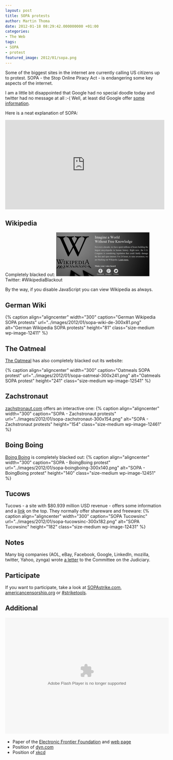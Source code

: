 ```yaml
---
layout: post
title: SOPA protests
author: Martin Thoma
date: 2012-01-18 08:29:42.000000000 +01:00
categories:
- The Web
tags:
- SOPA
- protest
featured_image: 2012/01/sopa.png
---
```

Some of the biggest sites in the internet are currently calling US citizens up to protest. SOPA - the Stop Online Piracy Act - is endangering some key aspects of the internet.

I am a little bit disappointed that Google had no special doodle today and twitter had no message at all :-( Well, at least did Google offer <a href="https://www.google.com/landing/takeaction/">some information</a>.

Here is a neat explanation of SOPA:
<iframe src="http://player.vimeo.com/video/31100268?byline=0&amp;portrait=0" width="512" height="288" frameborder="0" webkitAllowFullScreen mozallowfullscreen allowFullScreen></iframe>

<h2>Wikipedia</h2>
Completely blacked out:
<a href="../images/2012/01/sopa-wikipedia.png"><img src="../images/2012/01/sopa-wikipedia-300x141.png" alt="" title="Wikipedia SOPA protests" width="300" height="141" class="aligncenter size-medium wp-image-12401" /></a>
Twitter: #WikipediaBlackout

By the way, if you disable JavaScript you can view Wikipedia as always.

<h2>German Wiki</h2>
{% caption align="aligncenter" width="300" caption="German Wikipedia SOPA protests" url="../images/2012/01/sopa-wiki-de-300x81.png" alt="German Wikipedia SOPA protests"  height="81" class="size-medium wp-image-12411" %}

<h2>The Oatmeal</h2>
<a href="http://theoatmeal.com/sopa">The Oatmeal</a> has also completely blacked out its website:

{% caption align="aligncenter" width="300" caption="Oatmeals SOPA protest" url="../images/2012/01/sopa-oatmeal-300x241.png" alt="Oatmeals SOPA protest"  height="241" class="size-medium wp-image-12541" %}

<h2>Zachstronaut</h2>
<a href="http://www.zachstronaut.com/lab/text-shadow-box/stop-sopa.html">zachstronaut.com</a> offers an interactive one:
{% caption align="aligncenter" width="300" caption="SOPA - Zachstronaut protests" url="../images/2012/01/sopa-zachstronaut-300x154.png" alt="SOPA - Zachstronaut protests"  height="154" class="size-medium wp-image-12461" %}

<h2>Boing Boing</h2>
<a href="http://boingboing.net/2012/01/14/boing-boing-will-go-dark-on-ja.html">Boing Boing</a> is completely blacked out:
{% caption align="aligncenter" width="300" caption="SOPA - BoingBoing protest" url="../images/2012/01/sopa-boingboing-300x140.png" alt="SOPA - BoingBoing protest"  height="140" class="size-medium wp-image-12451" %}

<h2>Tucows</h2>
Tucows - a site with $80.939 million USD revenue - offers some information and a <a href="http://tucowsinc.com/news/2012/01/why-we-dont-like-sopa/">link</a> on the top. They normally offer shareware and freeware:
{% caption align="aligncenter" width="300" caption="SOPA Tucowsinc" url="../images/2012/01/sopa-tucowsinc-300x182.png" alt="SOPA Tucowsinc"  height="182" class="size-medium wp-image-12431" %}

<h2>Notes</h2>
Many big companies (AOL, eBay, Facebook, Google, LinkedIn, mozilla, twitter, Yahoo, zynga) wrote <a href="http://www.protectinnovation.com/downloads/letter.pdf">a letter</a> to the Committee on the Judiciary.

<h2>Participate</h2>
If you want to participate, take a look at <a href="http://sopastrike.com/">SOPAstrike.com</a>, <a href="http://AmericanCensorship.org/">americancensorship.org</a> or <a href="https://twitter.com/#!/search/realtime/%23StrikeTools">#striketools</a>.


<h2>Additional</h2>

<object width="526" height="374">
<param name="movie" value="http://video.ted.com/assets/player/swf/EmbedPlayer.swf"></param>
<param name="allowFullScreen" value="true" />
<param name="allowScriptAccess" value="always"/>
<param name="wmode" value="transparent"></param>
<param name="bgColor" value="#ffffff"></param>
<param name="flashvars" value="vu=http://video.ted.com/talk/stream/2012S/Blank/ClayShirky_2012S-320k.mp4&su=http://images.ted.com/images/ted/tedindex/embed-posters/ClayShirky_2012S-embed.jpg&vw=512&vh=288&ap=0&ti=1329&lang=en&introDuration=15330&adDuration=4000&postAdDuration=830&adKeys=talk=defend_our_freedom_to_share_or_why_sopa_is_a_bad_idea;year=2012;theme=media_that_matters;theme=master_storytellers;event=TEDSalon+NY2012;tag=Business;tag=Technology;tag=creativity;tag=media;tag=politics;&preAdTag=tconf.ted/embed;tile=1;sz=512x288;" />
<embed src="http://video.ted.com/assets/player/swf/EmbedPlayer.swf" pluginspace="http://www.macromedia.com/go/getflashplayer" type="application/x-shockwave-flash" wmode="transparent" bgColor="#ffffff" width="526" height="374" allowFullScreen="true" allowScriptAccess="always" flashvars="vu=http://video.ted.com/talk/stream/2012S/Blank/ClayShirky_2012S-320k.mp4&su=http://images.ted.com/images/ted/tedindex/embed-posters/ClayShirky_2012S-embed.jpg&vw=512&vh=288&ap=0&ti=1329&lang=en&introDuration=15330&adDuration=4000&postAdDuration=830&adKeys=talk=defend_our_freedom_to_share_or_why_sopa_is_a_bad_idea;year=2012;theme=media_that_matters;theme=master_storytellers;event=TEDSalon+NY2012;tag=Business;tag=Technology;tag=creativity;tag=media;tag=politics;&preAdTag=tconf.ted/embed;tile=1;sz=512x288;"></embed>
</object>

<ul>
  <li>Paper of the <a href="https://www.eff.org/sites/default/files/One-Page-SOPA_0.pdf">Electronic Frontier Foundation</a> and <a href="https://www.eff.org/free-speech-weak-link">web page</a></li>
  <li>Position of <a href="http://dyn.com/sopa-breaking-dns-parasite-stop-online-piracy/">dyn.com</a></li>
  <li>Position of <a href="http://xkcd.com/1005/">xkcd</a></li>
</ul>
